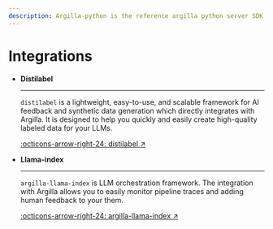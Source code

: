 ```yaml
---
description: Argilla-python is the reference argilla python server SDK.
---
```


# Integrations

<div class="grid cards" markdown>

-   __Distilabel__

    ---

    `distilabel` is a lightweight, easy-to-use, and scalable framework for AI feedback and synthetic data generation which directly integrates with Argilla. It is designed to help you quickly and easily create high-quality labeled data for your LLMs.

    [:octicons-arrow-right-24: distilabel ↗](https://github.com/argilla-io/distilabel)

-   __Llama-index__

    ---

    `argilla-llama-index` is LLM orchestration framework. The integration with Argilla allows you to easily monitor pipeline traces and adding human feedback to your them.

    [:octicons-arrow-right-24: argilla-llama-index ↗](https://github.com/argilla-io/argilla-llama-index)

</div>
